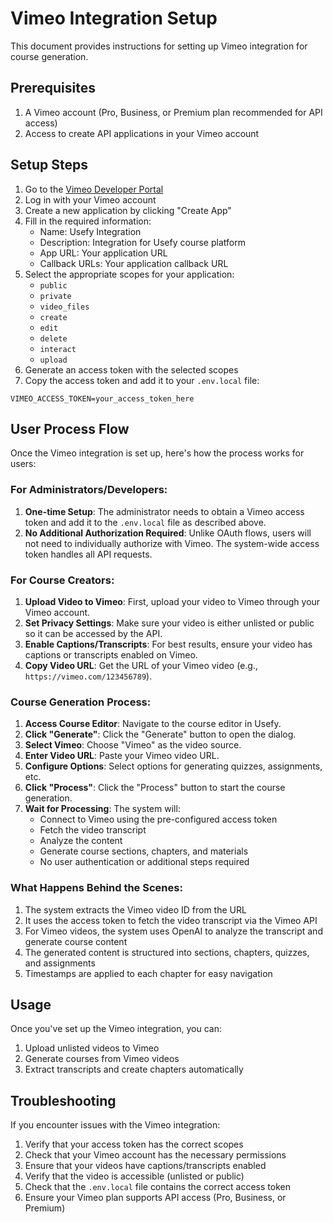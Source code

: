 # Vimeo Integration Setup

This document provides instructions for setting up Vimeo integration for course generation.

## Prerequisites

1. A Vimeo account (Pro, Business, or Premium plan recommended for API access)
2. Access to create API applications in your Vimeo account

## Setup Steps

1. Go to the [Vimeo Developer Portal](https://developer.vimeo.com/)
2. Log in with your Vimeo account
3. Create a new application by clicking "Create App"
4. Fill in the required information:
   - Name: Usefy Integration
   - Description: Integration for Usefy course platform
   - App URL: Your application URL
   - Callback URLs: Your application callback URL
5. Select the appropriate scopes for your application:
   - `public`
   - `private`
   - `video_files`
   - `create`
   - `edit`
   - `delete`
   - `interact`
   - `upload`
6. Generate an access token with the selected scopes
7. Copy the access token and add it to your `.env.local` file:

```
VIMEO_ACCESS_TOKEN=your_access_token_here
```

## User Process Flow

Once the Vimeo integration is set up, here's how the process works for users:

### For Administrators/Developers:
1. **One-time Setup**: The administrator needs to obtain a Vimeo access token and add it to the `.env.local` file as described above.
2. **No Additional Authorization Required**: Unlike OAuth flows, users will not need to individually authorize with Vimeo. The system-wide access token handles all API requests.

### For Course Creators:
1. **Upload Video to Vimeo**: First, upload your video to Vimeo through your Vimeo account.
2. **Set Privacy Settings**: Make sure your video is either unlisted or public so it can be accessed by the API.
3. **Enable Captions/Transcripts**: For best results, ensure your video has captions or transcripts enabled on Vimeo.
4. **Copy Video URL**: Get the URL of your Vimeo video (e.g., `https://vimeo.com/123456789`).

### Course Generation Process:
1. **Access Course Editor**: Navigate to the course editor in Usefy.
2. **Click "Generate"**: Click the "Generate" button to open the dialog.
3. **Select Vimeo**: Choose "Vimeo" as the video source.
4. **Enter Video URL**: Paste your Vimeo video URL.
5. **Configure Options**: Select options for generating quizzes, assignments, etc.
6. **Click "Process"**: Click the "Process" button to start the course generation.
7. **Wait for Processing**: The system will:
   - Connect to Vimeo using the pre-configured access token
   - Fetch the video transcript
   - Analyze the content
   - Generate course sections, chapters, and materials
   - No user authentication or additional steps required

### What Happens Behind the Scenes:
1. The system extracts the Vimeo video ID from the URL
2. It uses the access token to fetch the video transcript via the Vimeo API
3. For Vimeo videos, the system uses OpenAI to analyze the transcript and generate course content
4. The generated content is structured into sections, chapters, quizzes, and assignments
5. Timestamps are applied to each chapter for easy navigation

## Usage

Once you've set up the Vimeo integration, you can:

1. Upload unlisted videos to Vimeo
2. Generate courses from Vimeo videos
3. Extract transcripts and create chapters automatically

## Troubleshooting

If you encounter issues with the Vimeo integration:

1. Verify that your access token has the correct scopes
2. Check that your Vimeo account has the necessary permissions
3. Ensure that your videos have captions/transcripts enabled
4. Verify that the video is accessible (unlisted or public)
5. Check that the `.env.local` file contains the correct access token
6. Ensure your Vimeo plan supports API access (Pro, Business, or Premium)
